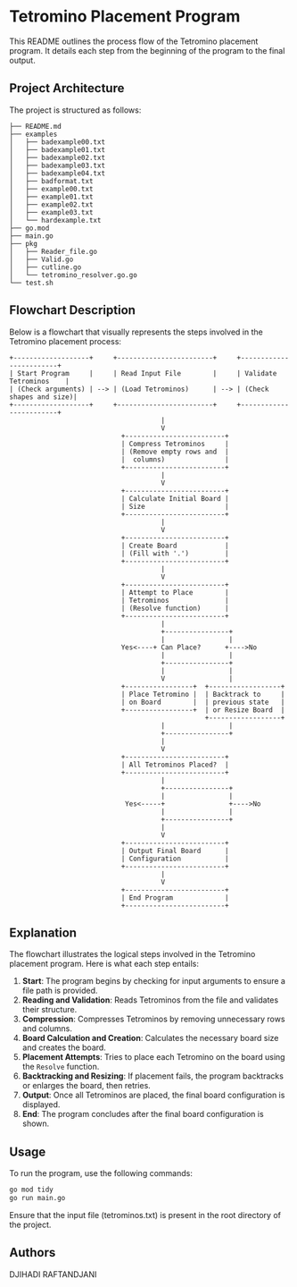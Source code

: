 # Tetromino Placement Program

This README outlines the process flow of the Tetromino placement program. It details each step from the beginning of the program to the final output.
## Project Architecture
The project is structured as follows:

```
├── README.md
├── examples
│   ├── badexample00.txt
│   ├── badexample01.txt
│   ├── badexample02.txt
│   ├── badexample03.txt
│   ├── badexample04.txt
│   ├── badformat.txt
│   ├── example00.txt
│   ├── example01.txt
│   ├── example02.txt
│   ├── example03.txt
│   └── hardexample.txt
├── go.mod
├── main.go
├── pkg
│   ├── Reader_file.go
│   ├── Valid.go
│   ├── cutline.go
│   └── tetromino_resolver.go.go
└── test.sh
```

## Flowchart Description

Below is a flowchart that visually represents the steps involved in the Tetromino placement process:

```plaintext
+-------------------+     +------------------------+     +------------------------+
| Start Program     |     | Read Input File        |     | Validate Tetrominos    |
| (Check arguments) | --> | (Load Tetrominos)      | --> | (Check shapes and size)|
+-------------------+     +------------------------+     +------------------------+
                                      |
                                      V
                            +-------------------------+
                            | Compress Tetrominos     |
                            | (Remove empty rows and  |
                            |  columns)               |
                            +-------------------------+
                                      |
                                      V
                            +-------------------------+
                            | Calculate Initial Board |
                            | Size                    |
                            +-------------------------+
                                      |
                                      V
                            +-------------------------+
                            | Create Board            |
                            | (Fill with '.')         |
                            +-------------------------+
                                      |
                                      V
                            +-------------------------+
                            | Attempt to Place        |
                            | Tetrominos              |
                            | (Resolve function)      |
                            +-------------------------+
                                      |
                                      +----------------+
                                      |                |
                            Yes<----+ Can Place?      +---->No
                                      |                |
                                      +----------------+
                                      |                |
                                      V                |
                            +-----------------+  +------------------+
                            | Place Tetromino |  | Backtrack to     |
                            | on Board        |  | previous state   |
                            +-----------------+  | or Resize Board  |
                                                 +------------------+
                                      |                |
                                      +----------------+
                                      |
                                      V
                            +-------------------------+
                            | All Tetrominos Placed?  |
                            +-------------------------+
                                      |
                                      +----------------+
                                      |                |
                             Yes<-----+                +---->No
                                      |                |
                                      +----------------+
                                      |
                                      V
                            +-------------------------+
                            | Output Final Board      |
                            | Configuration           |
                            +-------------------------+
                                      |
                                      V
                            +-------------------------+
                            | End Program             |
                            +-------------------------+
```

## Explanation

The flowchart illustrates the logical steps involved in the Tetromino placement program. Here is what each step entails:

1. **Start**: The program begins by checking for input arguments to ensure a file path is provided.
2. **Reading and Validation**: Reads Tetrominos from the file and validates their structure.
3. **Compression**: Compresses Tetrominos by removing unnecessary rows and columns.
4. **Board Calculation and Creation**: Calculates the necessary board size and creates the board.
5. **Placement Attempts**: Tries to place each Tetromino on the board using the `Resolve` function.
6. **Backtracking and Resizing**: If placement fails, the program backtracks or enlarges the board, then retries.
7. **Output**: Once all Tetrominos are placed, the final board configuration is displayed.
8. **End**: The program concludes after the final board configuration is shown.


## Usage
To run the program, use the following commands:

```bash
go mod tidy
go run main.go
```

Ensure that the input file (tetrominos.txt) is present in the root directory of the project.

## Authors
DJIHADI RAFTANDJANI
